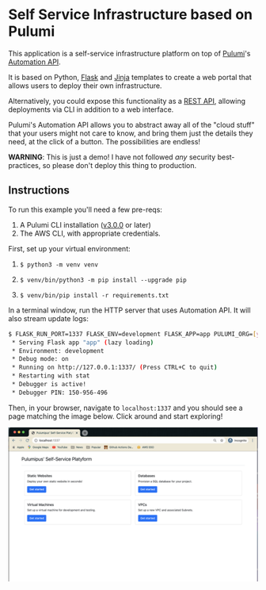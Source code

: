 # Self Service Infrastructure based on Pulumi

This application is a self-service infrastructure platform on top of [Pulumi](https://pulumi.com)'s [Automation API](https://www.pulumi.com/blog/automation-api/).

It is based on Python, [Flask](https://flask.palletsprojects.com/en/1.1.x/) and [Jinja](https://jinja.palletsprojects.com/en/2.11.x/) templates to create a web portal that allows users to deploy their own infrastructure.

Alternatively, you could expose this functionality as a [REST API](https://github.com/pulumi/automation-api-examples/tree/main/python/pulumi_over_http), allowing deployments via CLI in addition to a web interface.

Pulumi's Automation API allows you to abstract away all of the "cloud stuff" that your users might not care to know, and bring them just the details they need, at the click of a button. The possibilities are endless!

**WARNING**: This is just a demo! I have not followed _any_ security best-practices, so please don't deploy this thing to production.

## Instructions

To run this example you'll need a few pre-reqs:

1. A Pulumi CLI installation ([v3.0.0](https://www.pulumi.com/docs/get-started/install/versions/) or later)
2. The AWS CLI, with appropriate credentials.

First, set up your virtual environment:

1. ```shell
   $ python3 -m venv venv
   ```
2. ```shell
   $ venv/bin/python3 -m pip install --upgrade pip
   ```
3. ```shell
   $ venv/bin/pip install -r requirements.txt
   ```

In a terminal window, run the HTTP server that uses Automation API. It will also stream update logs:

```bash
$ FLASK_RUN_PORT=1337 FLASK_ENV=development FLASK_APP=app PULUMI_ORG=[your-org-name] venv/bin/flask run
 * Serving Flask app "app" (lazy loading)
 * Environment: development
 * Debug mode: on
 * Running on http://127.0.0.1:1337/ (Press CTRL+C to quit)
 * Restarting with stat
 * Debugger is active!
 * Debugger PIN: 150-956-496
```

Then, in your browser, navigate to `localhost:1337` and you should see a page matching the image below. Click around and start exploring!

![Platyform](platyform.png)
